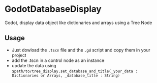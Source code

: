 # GodotDatabaseDisplay
Godot, display data object like dictionaries and arrays using a Tree Node

## Usage
- Just dowload the `.tscn` file and the `.gd` script and copy them in your project
- add the .tscn in a control node as an instance
- update the data using `$path/to/tree_display.set_database_and_title(_your_data : Dictionaries or Arrays, _database_title : String)`
